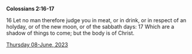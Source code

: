 **Colossians 2:16-17**

16 Let no man therefore judge you in meat, or in drink, or in respect of an holyday, or of the new moon, or of the sabbath days: 17 Which are a shadow of things to come; but the body is of Christ.

[Thursday 08-June, 2023](https://t.me/s/daily_scripture)
